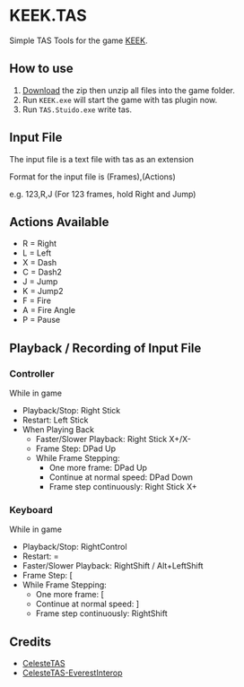 # KEEK.TAS
Simple TAS Tools for the game [KEEK](https://store.steampowered.com/app/2088080/KEEK/).

## How to use
1. [Download](https://github.com/DemoJameson/KEEK.TAS/releases) the zip then unzip all files into the game folder.
2. Run `KEEK.exe` will start the game with tas plugin now.
3. Run `TAS.Stuido.exe` write tas.

## Input File
The input file is a text file with tas as an extension

Format for the input file is (Frames),(Actions)

e.g. 123,R,J (For 123 frames, hold Right and Jump)

## Actions Available
- R = Right
- L = Left
- X = Dash
- C = Dash2
- J = Jump
- K = Jump2
- F = Fire
- A = Fire Angle
- P = Pause 

## Playback / Recording of Input File
### Controller
While in game
- Playback/Stop: Right Stick
- Restart: Left Stick
- When Playing Back
    - Faster/Slower Playback: Right Stick X+/X-
    - Frame Step: DPad Up
    - While Frame Stepping:
        - One more frame: DPad Up
        - Continue at normal speed: DPad Down
        - Frame step continuously: Right Stick X+

### Keyboard
While in game
- Playback/Stop: RightControl
- Restart: =
- Faster/Slower Playback: RightShift / Alt+LeftShift
- Frame Step: [
- While Frame Stepping:
    - One more frame: [
    - Continue at normal speed: ]
    - Frame step continuously: RightShift

## Credits
* [CelesteTAS](https://github.com/ShootMe/CelesteTAS)
* [CelesteTAS-EverestInterop](https://github.com/EverestAPI/CelesteTAS-EverestInterop)
